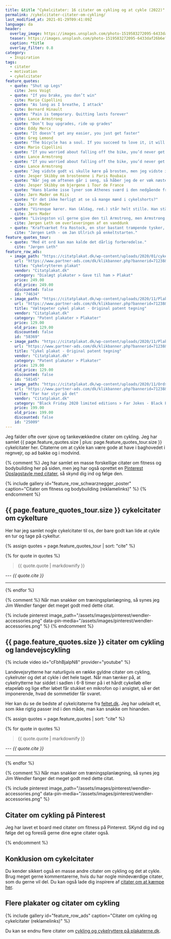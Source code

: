 ```yaml
---
title: &title "Cykelcitater: 16 citater om cykling og at cykle (2022)"
permalink: /cykelcitater-citater-om-cykling/
last_modified_at: 2021-01-29T09:41:09Z
language: da
header:
  overlay_image: https://images.unsplash.com/photo-1519583272095-6433daf26b6e?ixid=MXwxMjA3fDB8MHxwaG90by1wYWdlfHx8fGVufDB8fHw%3D&ixlib=rb-1.2.1&auto=format&fit=crop&w=1950&q=5
  teaser: https://images.unsplash.com/photo-1519583272095-6433daf26b6e?ixid=MXwxMjA3fDB8MHxwaG90by1wYWdlfHx8fGVufDB8fHw%3D&ixlib=rb-1.2.1&auto=format&fit=crop&w=400&q=5
  caption: *title
  overlay_filter: 0.8
category:
  - Inspiration
tags:
  - citater
  - motivation
  - cykelcitater
feature_quotes:
  - quote: "Shut up Legs"
    cite: Jens Voigt
  - quote: "If you brake, you don’t win"
    cite: Mario Cipollini
  - quote: "As long as I breathe, I attack"
    cite: Bernard Hinault 
  - quote: "Pain is temporary. Quitting lasts forever"
    cite: Lance Armstrong
  - quote: "Don’t buy upgrades, ride up grades"
    cite: Eddy Mercx
  - quote: "It doesn’t get any easier, you just get faster"
    cite: Greg Lemond
  - quote: "The bicycle has a soul. If you succeed to love it, it will give you emotions that you will never forget"
    cite: Mario Cipollini
  - quote: "If you worried about falling off the bike, you’d never get on"
    cite: Lance Armstrong
  - quote: "If you worried about falling off the bike, you’d never get on"
    cite: Lance Armstrong
  - quote: "Jeg vidste godt vi skulle køre på brosten, men jeg vidste ikke, de havde kylet dem ned fra en helikopter..."
    cite: Jesper Skibby om brostenene i Paris Roubaix
  - quote: "Når jeg om aftenen går i seng, så håber jeg de er væk næste morgen, men de er der sgu stadigvæk næste morgen..."
    cite: Jesper Skibby om bjergene i Tour de France
  - quote: "Hans blanke isse lyner som Athenes sværd i den nedgående franske aftensol"
    cite: Jørn Mader om Riis
  - quote: "Er det ikke herligt at se så mange mænd i cykelshorts?"
    cite: Jørn Mader
  - quote: "Virenque kører. Han (Aldag, red.) står helt stille. Han står stille som et tysk træ i Harzen"
    cite: Jørn Mader
  - quote: "Livingston vil gerne give den til Armstrong, men Armstrong vil hellere have den bagfra af Hamilton"
    cite: Jørgen Leth om overleveringen af en vanddunk
  - quote: "Kraftværket fra Rostock, en stor bastant trampende tysker, en torpedo, der skydes gennem luftrummet, en bombe af kraft, pløjer nærmest asfalten op, benene går som store stempler på den tyske maskine, en rullende bismarcksklump."
    cite: "Jørgen Leth - om Jan Ullrich på enkeltstarten." 
feature_quotes_tour:
  - quote: "Med ét ord kan man kalde det dårlig forberedelse."
    cite: "Jørgen Leth"
feature_row_ads:
  - image_path: "https://citatplakat.dk/wp-content/uploads/2020/01/cykelrytteren-plakaten-til-ham-eller-hende-der-cykler-i-klassisk-design.png"
    url: "https://www.partner-ads.com/dk/klikbanner.php?bannerid=71238&partnerid=28187&htmlurl=https://citatplakat.dk/gaveideer/gave-til-ham/cykelrytteren-plakat/"
    title: "Cykelrytteren plakat"
    vendor: "Citatplakat.dk"
    category: "Dialægt plakater > Gave til ham > Plakat"
    price: 249.00
    old_price: 249.00
    discounted: false
    id: "74634"
  - image_path: "https://citatplakat.dk/wp-content/uploads/2020/11/Plakat-med-tegning-af-cykel-PA10098.png"
    url: "https://www.partner-ads.com/dk/klikbanner.php?bannerid=71238&partnerid=28187&htmlurl=https://citatplakat.dk/plakater/vaeltepeter-cykel-patent-plakat/"
    title: "Væltepeter cykel plakat - Original patent tegning"
    vendor: "Citatplakat.dk"
    category: "Patent plakater > Plakater"
    price: 129.00
    old_price: 129.00
    discounted: false
    id: "58369"
  - image_path: "https://citatplakat.dk/wp-content/uploads/2020/11/Plakat-med-tegning-af-cykel-PA10072.png"
    url: "https://www.partner-ads.com/dk/klikbanner.php?bannerid=71238&partnerid=28187&htmlurl=https://citatplakat.dk/plakater/cykel-patent-plakat/"
    title: "Cykel plakat - Original patent tegning"
    vendor: "Citatplakat.dk"
    category: "Patent plakater > Plakater"
    price: 129.00
    old_price: 129.00
    discounted: false
    id: "58145"
  - image_path: "https://citatplakat.dk/wp-content/uploads/2020/11/Ordspil-plakat-cykelstyr-HI00054GR.png"
    url: "https://www.partner-ads.com/dk/klikbanner.php?bannerid=71238&partnerid=28187&htmlurl=https://citatplakat.dk/plakater/far-jokes/far-har-styr-paa-det/"
    title: "Far har styr på det"
    vendor: "Citatplakat.dk"
    category: "Black Friday 2020 limited editions > Far Jokes - Black Friday limited > Gave til far > Gavehit > Plakater > Plakater med far jokes"
    price: 199.00
    old_price: 199.00
    discounted: false
    id: "25009"
---
```


Jeg falder ofte over sjove og tankevækkedne citater om cykling. Jeg har samlet {{ page.feature_quotes.size | plus: page.feature_quotes_tour.size }} cykelcitater her. Citaterne om at cykle kan være gode at have i baghovedet i regnvejr, op ad bakke og i modvind.

{% comment %}
Jeg har samlet en masse forskellige citater om fitness og bodybuilding her på siden, men jeg har også oprettet en [Pinterest Opslagstavle med citater](https://pin.it/6VHPDcC), så skynd dig ind og følge den.

{% include gallery id="feature_row_schwarznegger_poster" caption="Citater om fitness og bodybuilding (reklamelinks)" %}
{% endcomment %}

## {{ page.feature_quotes_tour.size }} cykelcitater om cykelture

Her har jeg samlet nogle cykelcitater til os, der bare godt kan lide at cykle en tur og tage på cykeltur.

{% assign quotes = page.feature_quotes_tour | sort: "cite" %}

{% for quote in quotes %}
> {{ quote.quote | markdownify }}

--- <cite>{{ quote.cite }}</cite>

***
{% endfor %}

{% comment %}
Når man snakker om træningsplanlægning, så synes jeg Jim Wendler fanger det meget godt med dette citat.

{% include pinterest image_path="/assets/images/pinterest/wendler-accessories.png" data-pin-media="/assets/images/pinterest/wendler-accessories.png" %}
{% endcomment %}

## {{ page.feature_quotes.size }} citater om cykling og landevejscykling

{% include video id="cFbhBjalpN8" provider="youtube" %}

Landevejsrytterne har naturligvis en række gyldne citater om cykling, cykelruter og det at cykle i det hele taget. Når man tænker på, at cykelrytterne har siddet i sadlen i 6-8 timer på i et hårdt cykelløb eller etapeløb og lige efter løbet får stukket en mikrofon op i ansigtet, så er det imponerende, hvad de sommetider får svaret.

Her kan du se de bedste af cykelcitaterne fra [feltet.dk](https://www.feltet.dk/nyheder/top_15_over_de_bedste_cykelcitater/). Jeg har udeladt et, som ikke rigtig passer ind i den måde, man kan snakke om hinanden.

{% assign quotes = page.feature_quotes | sort: "cite" %}

{% for quote in quotes %}
> {{ quote.quote | markdownify }}

--- <cite>{{ quote.cite }}</cite>

***
{% endfor %}

{% comment %}
Når man snakker om træningsplanlægning, så synes jeg Jim Wendler fanger det meget godt med dette citat.

{% include pinterest image_path="/assets/images/pinterest/wendler-accessories.png" data-pin-media="/assets/images/pinterest/wendler-accessories.png" %}

## Citater om cykling på Pinterest

Jeg har lavet et board med citater om fitness på Pinterest. SKynd dig ind og følge det og foreslå gerne dine egne citater også.

<a data-pin-do="embedBoard" data-pin-lang="da" data-pin-board-width="600" data-pin-scale-height="400" data-pin-scale-width="115" href="https://www.pinterest.dk/motionsplan/tr%25C3%25A6ningscitater-citater-om-tr%25C3%25A6ning-og-motivation/"></a>
<script async defer src="//assets.pinterest.com/js/pinit.js"></script>
{% endcomment %}

## Konklusion om cykelcitater

Du kender sikkert også en masse andre citater om cykling og det at cykle. Brug meget gerne kommentarerne, hvis du har nogle mindeværdige citater, som du gerne vil del. Du kan også lade dig inspirere af [citater om at kæmpe her](https://www.motionsplan.dk/citater-om-at-kaempe/).

## Flere plakater og citater om cykling

{% include gallery id="feature_row_ads" caption="Citater om cykling og cykelcitater (reklamelinks)" %}

Du kan se endnu flere citater om [cykling og cykelryttere på plakaterne.dk](https://www.plakaterne.dk/cykelrytter-cykling-plakater/).
